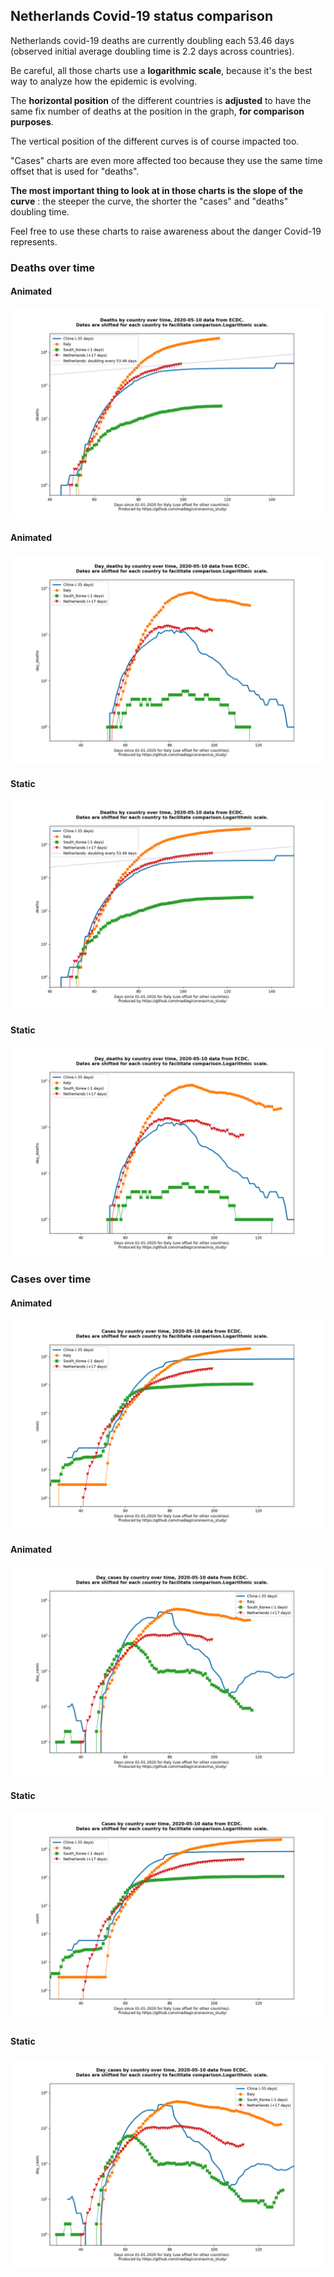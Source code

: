 ## Netherlands Covid-19 status comparison 

Netherlands covid-19 deaths are currently doubling each 53.46 days (observed initial average doubling time is 2.2 days across countries).



Be careful, all those charts use a **logarithmic scale**, because it's the best way to analyze how the epidemic is evolving.
 
The **horizontal position** of the different countries is **adjusted** to have the same fix number of deaths at the position in the graph, **for comparison purposes**.

The vertical position of the different curves is of course impacted too.

"Cases" charts are even more affected too because they use the same time offset that is used for "deaths".

**The most important thing to look at in those charts is the slope of the curve** : the steeper the curve, the shorter the "cases" and "deaths" doubling time.

Feel free to use these charts to raise awareness about the danger Covid-19 represents. 


 
### Deaths over time
 
#### Animated
![Netherlands covid-19 deaths animated chart](https://raw.githubusercontent.com/madlag/coronavirus_study/master/notebooks/graphs/2020-05-10/countries/Netherlands/2020-05-10_Netherlands_deaths.gif "Netherlands covid-19 deaths animated chart")   
 
#### Animated
![Netherlands covid-19 daily deaths animated chart](https://raw.githubusercontent.com/madlag/coronavirus_study/master/notebooks/graphs/2020-05-10/countries/Netherlands/2020-05-10_Netherlands_day_deaths.gif "Netherlands covid-19 day_deaths animated chart")   
 
#### Static
![Netherlands covid-19 deaths static chart](https://raw.githubusercontent.com/madlag/coronavirus_study/master/notebooks/graphs/2020-05-10/countries/Netherlands/2020-05-10_Netherlands_deaths.png "Netherlands covid-19 deaths static chart")   
 
#### Static
![Netherlands covid-19 daily deaths static chart](https://raw.githubusercontent.com/madlag/coronavirus_study/master/notebooks/graphs/2020-05-10/countries/Netherlands/2020-05-10_Netherlands_day_deaths.png "Netherlands covid-19 day_deaths static chart")   

 
### Cases over time
 
#### Animated
![Netherlands covid-19 cases animated chart](https://raw.githubusercontent.com/madlag/coronavirus_study/master/notebooks/graphs/2020-05-10/countries/Netherlands/2020-05-10_Netherlands_cases.gif "Netherlands covid-19 cases animated chart")   
 
#### Animated
![Netherlands covid-19 daily cases animated chart](https://raw.githubusercontent.com/madlag/coronavirus_study/master/notebooks/graphs/2020-05-10/countries/Netherlands/2020-05-10_Netherlands_day_cases.gif "Netherlands covid-19 day_cases animated chart")   
 
#### Static
![Netherlands covid-19 cases static chart](https://raw.githubusercontent.com/madlag/coronavirus_study/master/notebooks/graphs/2020-05-10/countries/Netherlands/2020-05-10_Netherlands_cases.png "Netherlands covid-19 cases static chart")   
 
#### Static
![Netherlands covid-19 daily cases static chart](https://raw.githubusercontent.com/madlag/coronavirus_study/master/notebooks/graphs/2020-05-10/countries/Netherlands/2020-05-10_Netherlands_day_cases.png "Netherlands covid-19 day_cases static chart")   

